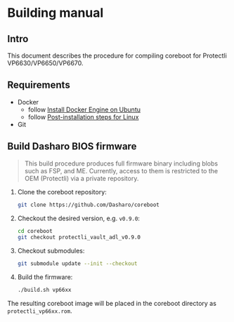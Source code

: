 # Building manual

## Intro

This document describes the procedure for compiling coreboot for Protectli
VP6630/VP6650/VP6670.

## Requirements

- Docker
    + follow [Install Docker Engine on Ubuntu](https://docs.docker.com/engine/install/ubuntu/)
    + follow [Post-installation steps for Linux](https://docs.docker.com/engine/install/linux-postinstall/)
- Git

## Build Dasharo BIOS firmware

> This build procedure produces full firmware binary including blobs such as
> FSP, and ME. Currently, access to them is restricted to the OEM (Protectli) via
> a private repository.

1. Clone the coreboot repository:

    ```bash
    git clone https://github.com/Dasharo/coreboot
    ```

2. Checkout the desired version, e.g. `v0.9.0`:

    ```bash
    cd coreboot
    git checkout protectli_vault_adl_v0.9.0
    ```

3. Checkout submodules:

    ```bash
    git submodule update --init --checkout
    ```

4. Build the firmware:

    ```bash
    ./build.sh vp66xx
    ```

The resulting coreboot image will be placed in the coreboot directory as
`protectli_vp66xx.rom`.
